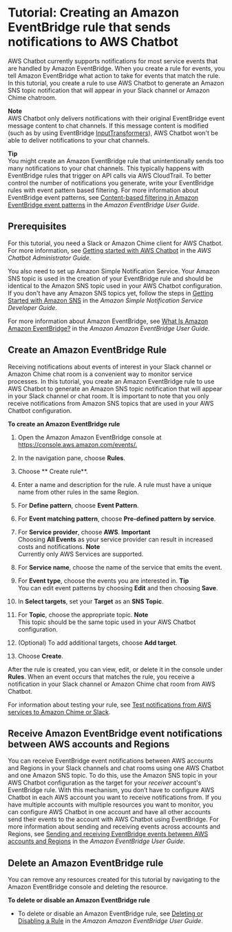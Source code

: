 # Tutorial: Creating an Amazon EventBridge rule that sends notifications to AWS Chatbot<a name="create-eventbridge-rule"></a>

AWS Chatbot currently supports notifications for most service events that are handled by Amazon EventBridge\. When you create a rule for events, you tell Amazon EventBridge what action to take for events that match the rule\. In this tutorial, you create a rule to use AWS Chatbot to generate an Amazon SNS topic notification that will appear in your Slack channel or Amazon Chime chatroom\.

**Note**  
AWS Chatbot only delivers notifications with their original EventBridge event message content to chat channels\. If this message content is modified \(such as by using EventBridge [InputTransformers](https://docs.aws.amazon.com/eventbridge/latest/userguide/eb-transform-target-input.html)\), AWS Chatbot won't be able to deliver notifications to your chat channels\.

**Tip**  
You might create an Amazon EventBridge rule that unintentionally sends too many notifications to your chat channels\. This typically happens with EventBridge rules that trigger on API calls via AWS CloudTrail\. To better control the number of notifications you generate, write your EventBridge rules with event pattern based filtering\. For more information about EventBridge event patterns, see [Content\-based filtering in Amazon EventBridge event patterns](https://docs.aws.amazon.com/eventbridge/latest/userguide/eb-event-patterns-content-based-filtering.html) in the *Amazon EventBridge User Guide*\.

## Prerequisites<a name="prerequisites"></a>

For this tutorial, you need a Slack or Amazon Chime client for AWS Chatbot\. For more information, see [Getting started with AWS Chatbot](https://docs.aws.amazon.com/chatbot/latest/adminguide/getting-started.html) in the *AWS Chatbot Administrator Guide*\.

You also need to set up Amazon Simple Notification Service\. Your Amazon SNS topic is used in the creation of your EventBridge rule and should be identical to the Amazon SNS topic used in your AWS Chatbot configuration\. If you don't have any Amazon SNS topics yet, follow the steps in [Getting Started with Amazon SNS](https://docs.aws.amazon.com/sns/latest/dg/sns-getting-started.html) in the *Amazon Simple Notification Service Developer Guide*\.


 For more information about Amazon EventBridge, see [What Is Amazon Amazon EventBridge?](https://docs.aws.amazon.com/eventbridge/latest/userguide/eb-what-is.html) in the *Amazon Amazon EventBridge User Guide*\. 


## Create an Amazon EventBridge Rule<a name="creating-ebrule"></a>

Receiving notifications about events of interest in your Slack channel or Amazon Chime chat room is a convenient way to monitor service processes\. In this tutorial, you create an Amazon EventBridge rule to use AWS Chatbot to generate an Amazon SNS topic notification that will appear in your Slack channel or chat room\. It is important to note that you only receive notifications from Amazon SNS topics that are used in your AWS Chatbot configuration\.

**To create an Amazon EventBridge rule**

1. Open the Amazon Amazon EventBridge console at [https://console\.aws\.amazon\.com/events/\.]()

1. In the navigation pane, choose **Rules**\.

1. Choose ** Create rule**\.

1. Enter a name and description for the rule\. A rule must have a unique name from other rules in the same Region\.

1. For **Define pattern**, choose **Event Pattern**\.

1. For **Event matching pattern**, choose **Pre\-defined pattern by service**\.

1. For **Service provider**, choose **AWS**\.
**Important**  
Choosing **All Events** as your service provider can result in increased costs and notifications\. 
**Note**  
Currently only AWS Services are supported\.

1. For **Service name**, choose the name of the service that emits the event\.

1. For **Event type**, choose the events you are interested in\.
**Tip**  
You can edit event patterns by choosing **Edit** and then choosing **Save**\.

1. In **Select targets**, set your **Target** as an **SNS Topic**\.

1. For **Topic**, choose the appropriate topic\.
**Note**  
This topic should be the same topic used in your AWS Chatbot configuration\.

1. \(Optional\) To add additional targets, choose **Add target**\.

1. Choose **Create**\.

After the rule is created, you can view, edit, or delete it in the console under **Rules**\. When an event occurs that matches the rule, you receive a notification in your Slack channel or Amazon Chime chat room from AWS Chatbot\.

For information about testing your rule, see [Test notifications from AWS services to Amazon Chime or Slack](getting-started.md#test-notifications)\.

## Receive Amazon EventBridge event notifications between AWS accounts and Regions<a name="cross-account-ebrule"></a>

You can receive EventBridge event notifications between AWS accounts and Regions in your Slack channels and chat rooms using one AWS Chatbot and one Amazon SNS topic\. To do this, use the Amazon SNS topic in your AWS Chatbot configuration as the target for your *receiver* account's EventBridge rule\. With this mechanism, you don’t have to configure AWS Chatbot in each AWS account you want to receive notifications from\. If you have multiple accounts with multiple resources you want to monitor, you can configure AWS Chatbot in one account and have all other accounts send their events to the account with AWS Chatbot using EventBridge\. For more information about sending and receiving events across accounts and Regions, see [Sending and receiving EventBridge events between AWS accounts and Regions](https://docs.aws.amazon.com/eventbridge/latest/userguide/eb-cross-account.html) in the *Amazon EventBridge User Guide*\. 

## Delete an Amazon EventBridge rule<a name="deleting-ebrule"></a>

You can remove any resources created for this tutorial by navigating to the Amazon EventBridge console and deleting the resource\.

**To delete or disable an Amazon EventBridge rule**
+ To delete or disable an Amazon EventBridge rule, see [Deleting or Disabling a Rule](https://docs.aws.amazon.com/eventbridge/latest/userguide/delete-or-disable-rule.html) in the *Amazon Amazon EventBridge User Guide*\.

